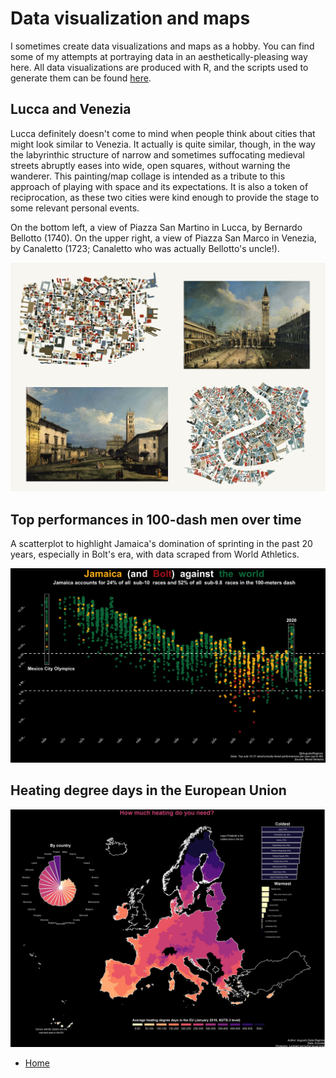 # Data visualization and maps

I sometimes create data visualizations and maps as a hobby. You can find some of my attempts at portraying data in an aesthetically-pleasing way here. All data visualizations are produced with R, and the scripts used to generate them can be found [here](https://github.com/ADR1993/heterogony-of-ends).  

## Lucca and Venezia

Lucca definitely doesn't come to mind when people think about cities that might look similar to Venezia. It actually is quite similar, though, in the way the labyrinthic structure of narrow and sometimes suffocating medieval streets abruptly eases into wide, open squares, without warning the wanderer. This painting/map collage is intended as a tribute to this approach of playing with space and its expectations. It is also a token of reciprocation, as these two cities were kind enough to provide the stage to some relevant personal events. 

On the bottom left, a view of Piazza San Martino in Lucca, by Bernardo Bellotto (1740).
On the upper right, a view of Piazza San Marco in Venezia, by Canaletto (1723; Canaletto who was actually Bellotto's uncle!).

![Heating degree days](assets/lucca_venezia_plot.png)

## Top performances in 100-dash men over time

A scatterplot to highlight Jamaica's domination of sprinting in the past 20 years, especially in Bolt's era, with data scraped from World Athletics. 

![100m performances](assets/100m_dash.png)

## Heating degree days in the European Union

![Heating degree days](assets/heating_map.jpg)

- [Home](README.md)

